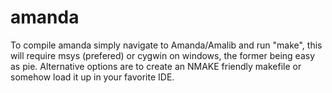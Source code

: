 amanda
======


To compile amanda simply navigate to Amanda/Amalib and run "make", this will require msys (prefered) or cygwin on windows, the former being easy as pie.
Alternative options are to create an NMAKE friendly makefile or somehow load it up in your favorite IDE.
